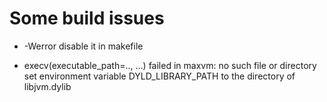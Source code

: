 # Some build issues

- -Werror
disable it in makefile

- execv(executable_path=.., ...) failed in maxvm: no such file or directory
set environment variable DYLD_LIBRARY_PATH to the directory of libjvm.dylib
